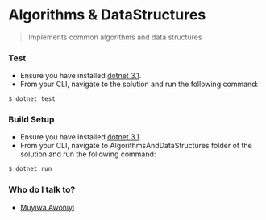 # Algorithms & DataStructures

> Implements common algorithms and data structures

### Test ###

* Ensure you have installed [dotnet 3.1](https://dotnet.microsoft.com/download/dotnet-core/3.1).
* From your CLI, navigate to the solution and run the following command:

```bash
$ dotnet test
```

### Build Setup ###

* Ensure you have installed [dotnet 3.1](https://dotnet.microsoft.com/download/dotnet-core/3.1).
* From your CLI, navigate to AlgorithmsAndDataStructures folder of the solution and run the following command:

```bash
$ dotnet run
```

### Who do I talk to? ###

*  [Muyiwa Awoniyi](mailto:muyiwaawoniyi@yahoo.com)